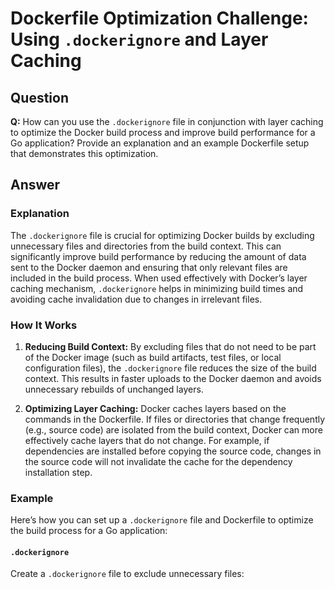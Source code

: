 # Dockerfile Optimization Challenge: Using `.dockerignore` and Layer Caching

## Question

**Q:** How can you use the `.dockerignore` file in conjunction with layer caching to optimize the Docker build process and improve build performance for a Go application? Provide an explanation and an example Dockerfile setup that demonstrates this optimization.

## Answer

### Explanation

The `.dockerignore` file is crucial for optimizing Docker builds by excluding unnecessary files and directories from the build context. This can significantly improve build performance by reducing the amount of data sent to the Docker daemon and ensuring that only relevant files are included in the build process. When used effectively with Docker’s layer caching mechanism, `.dockerignore` helps in minimizing build times and avoiding cache invalidation due to changes in irrelevant files.

### How It Works

1. **Reducing Build Context:** By excluding files that do not need to be part of the Docker image (such as build artifacts, test files, or local configuration files), the `.dockerignore` file reduces the size of the build context. This results in faster uploads to the Docker daemon and avoids unnecessary rebuilds of unchanged layers.

2. **Optimizing Layer Caching:** Docker caches layers based on the commands in the Dockerfile. If files or directories that change frequently (e.g., source code) are isolated from the build context, Docker can more effectively cache layers that do not change. For example, if dependencies are installed before copying the source code, changes in the source code will not invalidate the cache for the dependency installation step.

### Example

Here’s how you can set up a `.dockerignore` file and Dockerfile to optimize the build process for a Go application:

#### `.dockerignore`

Create a `.dockerignore` file to exclude unnecessary files:

